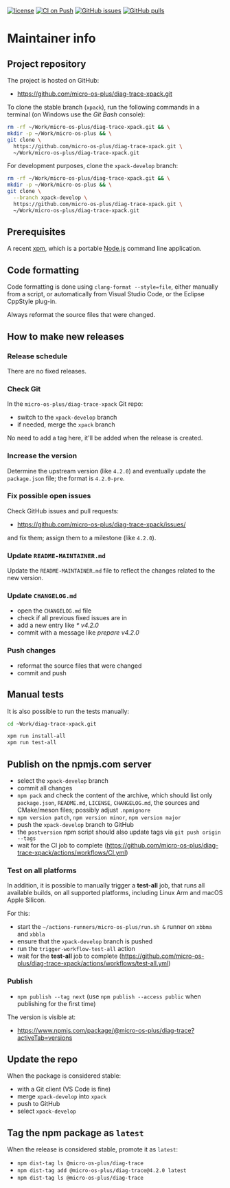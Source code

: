 [![license](https://img.shields.io/github/license/micro-os-plus/diag-trace-xpack)](https://github.com/micro-os-plus/diag-trace-xpack/blob/xpack/LICENSE)
[![CI on Push](https://github.com/micro-os-plus/diag-trace-xpack/actions/workflows/CI.yml/badge.svg)](https://github.com/micro-os-plus/diag-trace-xpack/actions/workflows/CI.yml)
[![GitHub issues](https://img.shields.io/github/issues/micro-os-plus/diag-trace-xpack.svg)](https://github.com/micro-os-plus/diag-trace-xpack/issues/)
[![GitHub pulls](https://img.shields.io/github/issues-pr/micro-os-plus/diag-trace-xpack.svg)](https://github.com/micro-os-plus/diag-trace-xpack/pulls)

# Maintainer info

## Project repository

The project is hosted on GitHub:

- <https://github.com/micro-os-plus/diag-trace-xpack.git>

To clone the stable branch (`xpack`), run the following commands in a
terminal (on Windows use the _Git Bash_ console):

```sh
rm -rf ~/Work/micro-os-plus/diag-trace-xpack.git && \
mkdir -p ~/Work/micro-os-plus && \
git clone \
  https://github.com/micro-os-plus/diag-trace-xpack.git \
  ~/Work/micro-os-plus/diag-trace-xpack.git
```

For development purposes, clone the `xpack-develop` branch:

```sh
rm -rf ~/Work/micro-os-plus/diag-trace-xpack.git && \
mkdir -p ~/Work/micro-os-plus && \
git clone \
  --branch xpack-develop \
  https://github.com/micro-os-plus/diag-trace-xpack.git \
  ~/Work/micro-os-plus/diag-trace-xpack.git
```

## Prerequisites

A recent [xpm](https://xpack.github.io/xpm/), which is a portable
[Node.js](https://nodejs.org/) command line application.

## Code formatting

Code formatting is done using `clang-format --style=file`, either manually
from a script, or automatically from Visual Studio Code, or the Eclipse
CppStyle plug-in.

Always reformat the source files that were changed.

## How to make new releases

### Release schedule

There are no fixed releases.

### Check Git

In the `micro-os-plus/diag-trace-xpack` Git repo:

- switch to the `xpack-develop` branch
- if needed, merge the `xpack` branch

No need to add a tag here, it'll be added when the release is created.

### Increase the version

Determine the upstream version (like `4.2.0`) and eventually update the
`package.json` file; the format is `4.2.0-pre`.

### Fix possible open issues

Check GitHub issues and pull requests:

- <https://github.com/micro-os-plus/diag-trace-xpack/issues/>

and fix them; assign them to a milestone (like `4.2.0`).

### Update `README-MAINTAINER.md`

Update the `README-MAINTAINER.md` file to reflect the changes
related to the new version.

### Update `CHANGELOG.md`

- open the `CHANGELOG.md` file
- check if all previous fixed issues are in
- add a new entry like _* v4.2.0_
- commit with a message like _prepare v4.2.0_

### Push changes

- reformat the source files that were changed
- commit and push

## Manual tests

It is also possible to run the tests manually:

```sh
cd ~Work/diag-trace-xpack.git

xpm run install-all
xpm run test-all
```

## Publish on the npmjs.com server

- select the `xpack-develop` branch
- commit all changes
- `npm pack` and check the content of the archive, which should list
  only `package.json`, `README.md`, `LICENSE`, `CHANGELOG.md`,
  the sources and CMake/meson files;
  possibly adjust `.npmignore`
- `npm version patch`, `npm version minor`, `npm version major`
- push the `xpack-develop` branch to GitHub
- the `postversion` npm script should also update tags via `git push origin --tags`
- wait for the CI job to complete
  (<https://github.com/micro-os-plus/diag-trace-xpack/actions/workflows/CI.yml>)

### Test on all platforms

In addition, it is possible to manually trigger a **test-all** job, that
runs all available builds, on all supported platforms, including Linux Arm
and macOS Apple Silicon.

For this:

- start the `~/actions-runners/micro-os-plus/run.sh &` runner on `xbbma` and `xbbla`
- ensure that the `xpack-develop` branch is pushed
- run the `trigger-workflow-test-all` action
- wait for the **test-all** job to complete
  (<https://github.com/micro-os-plus/diag-trace-xpack/actions/workflows/test-all.yml>)

### Publish

- `npm publish --tag next` (use `npm publish --access public` when
  publishing for the first time)

The version is visible at:

- <https://www.npmjs.com/package/@micro-os-plus/diag-trace?activeTab=versions>

## Update the repo

When the package is considered stable:

- with a Git client (VS Code is fine)
- merge `xpack-develop` into `xpack`
- push to GitHub
- select `xpack-develop`

## Tag the npm package as `latest`

When the release is considered stable, promote it as `latest`:

- `npm dist-tag ls @micro-os-plus/diag-trace`
- `npm dist-tag add @micro-os-plus/diag-trace@4.2.0 latest`
- `npm dist-tag ls @micro-os-plus/diag-trace`
